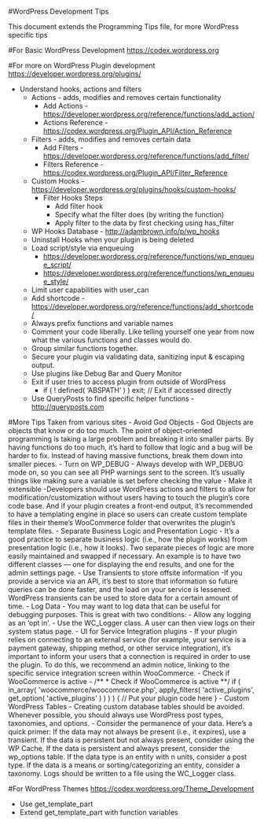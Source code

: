 #WordPress Development Tips

This document extends the Programming Tips file, for more WordPress specific tips

#For Basic WordPress Development
https://codex.wordpress.org

#For more on WordPress Plugin development
https://developer.wordpress.org/plugins/
- Understand hooks, actions and filters
	- Actions - adds, modifies and removes certain functionality
		- Add Actions - https://developer.wordpress.org/reference/functions/add_action/
		- Actions Reference - https://codex.wordpress.org/Plugin_API/Action_Reference
	- Filters - adds, modifies and removes certain data
		- Add Filters - https://developer.wordpress.org/reference/functions/add_filter/
		- Filters Reference - https://codex.wordpress.org/Plugin_API/Filter_Reference
	- Custom Hooks - https://developer.wordpress.org/plugins/hooks/custom-hooks/
		- Filter Hooks Steps
			- Add filter hook
			- Specify what the filter does (by writing the function)
			- Apply filter to the data by first checking using has_filter
	- WP Hooks Database - http://adambrown.info/p/wp_hooks
	- Uninstall Hooks when your plugin is being deleted
	- Load script/style via enqueuing
		- https://developer.wordpress.org/reference/functions/wp_enqueue_script/
		- https://developer.wordpress.org/reference/functions/wp_enqueue_style/
	- Limit user capabilities with user_can
	- Add shortcode - https://developer.wordpress.org/reference/functions/add_shortcode/
	- Always prefix functions and variable names
	- Comment your code liberally. Like telling yourself one year from now what the various functions and classes would do.
	- Group similar functions together.
	- Secure your plugin via validating data, sanitizing input & escaping output.
	- Use plugins like Debug Bar and Query Monitor
	- Exit if user tries to access plugin from outside of WordPress
		- if ( ! defined( ‘ABSPATH’ ) ) exit; // Exit if accessed directly
	- Use QueryPosts to find specific helper functions - http://queryposts.com

#More Tips
Taken from various sites
	- Avoid God Objects
		- God Objects are objects that know or do too much. The point of object-oriented programming is taking a large problem and breaking it into smaller parts. By having functions do too much, it’s hard to follow that logic and a bug will be harder to fix. Instead of having massive functions, break them down into smaller pieces.
	- Turn on WP_DEBUG
		-	Always develop with WP_DEBUG mode on, so you can see all PHP warnings sent to the screen. It’s usually things like making sure a variable is set before checking the value
	- Make it extensible
		-Developers should use WordPress actions and filters to allow for modification/customization without users having to touch the plugin’s core code base. And if your plugin creates a front-end output, it’s recommended to have a templating engine in place so users can create custom template files in their theme’s WooCommerce folder that overwrites the plugin’s template files.
	- Separate Business Logic and Presentation Logic
		- It’s a good practice to separate business logic (i.e., how the plugin works) from presentation logic (i.e., how it looks). Two separate pieces of logic are more easily maintained and swapped if necessary. An example is to have two different classes — one for displaying the end results, and one for the admin settings page.
	- Use Transients to store offsite information
		-If you provide a service via an API, it’s best to store that information so future queries can be done faster, and the load on your service is lessened. WordPress transients can be used to store data for a certain amount of time.
	- Log Data
		- You may want to log data that can be useful for debugging purposes. This is great with two conditions:
			- Allow any logging as an ‘opt in’.
			- Use the WC_Logger class. A user can then view logs on their system status page.
	- UI for Service Integration plugins
		- If your plugin relies on connecting to an external service (for example, your service is a payment gateway, shipping method, or other service integration), it’s important to inform your users that a connection is required in order to use the plugin. To do this, we recommend an admin notice, linking to the specific service integration screen within WooCommerce.
	- Check if WooCommerce is active
		- /**
			 * Check if WooCommerce is active
			 **/
			if ( in_array( 'woocommerce/woocommerce.php', apply_filters( 'active_plugins', get_option( 'active_plugins' ) ) ) ) {
			    // Put your plugin code here
			}
	- Custom WordPress Tables
		- Creating custom database tables should be avoided. Whenever possible, you should always use WordPress post types, taxonomies, and options.
			- Consider the permanence of your data. Here’s a quick primer:
				If the data may not always be present (i.e., it expires), use a transient.
				If the data is persistent but not always present, consider using the WP Cache.
				If the data is persistent and always present, consider the wp_options table.
				If the data type is an entity with n units, consider a post type.
				If the data is a means or sorting/categorizing an entity, consider a taxonomy.
				Logs should be written to a file using the WC_Logger class.

#For WordPress Themes
https://codex.wordpress.org/Theme_Development
- Use get_template_part
- Extend get_template_part with function variables